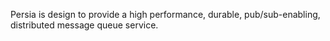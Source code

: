 Persia is design to provide a high performance, durable, pub/sub-enabling, distributed message queue service.